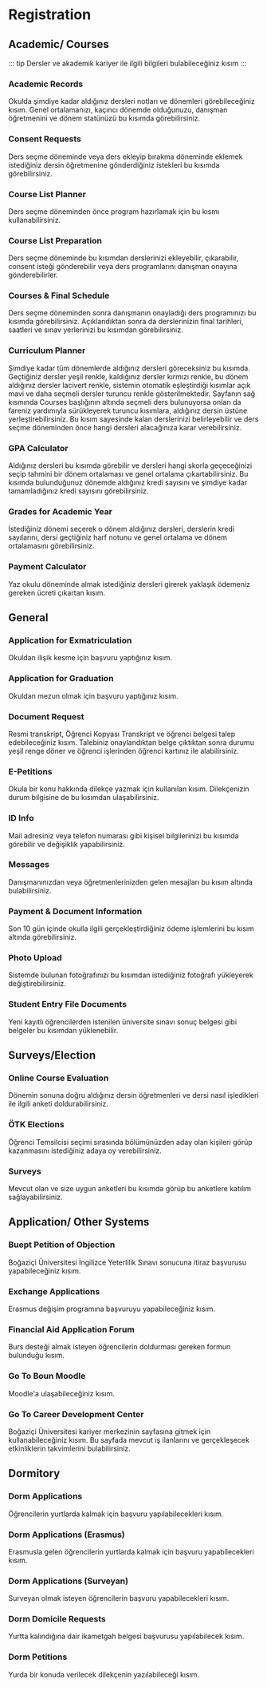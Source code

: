 # Registration
## Academic/ Courses
::: tip
Dersler ve akademik kariyer ile ilgili bilgileri bulabileceğiniz kısım
:::
### Academic Records
Okulda şimdiye kadar aldığınız dersleri notları ve dönemleri görebileceğiniz kısım. Genel ortalamanızı, kaçıncı dönemde olduğunuzu, danışman öğretmenini ve dönem statünüzü bu kısımda görebilirsiniz.
### Consent Requests
Ders seçme döneminde veya ders ekleyip bırakma döneminde eklemek istediğiniz dersin öğretmenine gönderdiğiniz istekleri bu kısımda görebilirsiniz.
### Course List Planner
Ders seçme döneminden önce program hazırlamak için bu kısmı kullanabilirsiniz.
### Course List Preparation
Ders seçme döneminde bu kısımdan derslerinizi ekleyebilir, çıkarabilir, consent isteği gönderebilir veya ders programlarını danışman onayına gönderebilirler.
### Courses & Final Schedule
Ders seçme döneminden sonra danışmanın onayladığı ders programınızı bu kısımda görebilirsiniz. Açıklandıktan sonra da derslerinizin final tarihleri, saatleri ve sınav yerlerinizi bu kısımdan görebilirsiniz.
### Curriculum Planner
Şimdiye kadar tüm dönemlerde aldığınız dersleri göreceksiniz bu kısımda. Geçtiğiniz dersler yeşil renkle, kaldığınız dersler kırmızı renkle, bu dönem aldığınız dersler lacivert renkle, sistemin otomatik eşleştirdiği kısımlar açık mavi ve daha seçmeli dersler turuncu renkle gösterilmektedir. Sayfanın sağ kısmında Courses başlığının altında seçmeli ders bulunuyorsa onları da fareniz yardımıyla sürükleyerek turuncu kısımlara, aldığınız dersin üstüne yerleştirebilirsiniz. Bu kısım sayesinde kalan derslerinizi belirleyebilir ve ders seçme döneminden önce hangi dersleri alacağınıza karar verebilirsiniz.
### GPA Calculator
Aldığınız dersleri bu kısımda görebilir ve dersleri hangi skorla geçeceğinizi seçip tahmini bir dönem ortalaması ve genel ortalama çıkartabilirsiniz. Bu kısımda bulunduğunuz dönemde aldığınız kredi sayısını ve şimdiye kadar tamamladığınız kredi sayısını görebilirsiniz.
### Grades for Academic Year
İstediğiniz dönemi seçerek o dönem aldığınız dersleri, derslerin kredi sayılarını, dersi geçtiğiniz harf notunu ve genel ortalama ve dönem ortalamasını görebilirsiniz.
### Payment Calculator
Yaz okulu döneminde almak istediğiniz dersleri girerek yaklaşık ödemeniz gereken ücreti çıkartan kısım.
## General
### Application for Exmatriculation
Okuldan ilişik kesme için başvuru yaptığınız kısım.
### Application for Graduation
Okuldan mezun olmak için başvuru yaptığınız kısım.
### Document Request
Resmi transkript, Öğrenci Kopyası Transkript ve öğrenci belgesi talep edebileceğiniz kısım. Talebiniz onaylandıktan belge çıktıktan sonra durumu yeşil renge döner ve öğrenci işlerinden öğrenci kartınız ile alabilirsiniz.
### E-Petitions
Okula bir konu hakkında dilekçe yazmak için kullanılan kısım. Dilekçenizin durum bilgisine de bu kısımdan ulaşabilirsiniz.
### ID Info
Mail adresiniz veya telefon numarası gibi kişisel bilgilerinizi bu kısımda görebilir ve değişiklik yapabilirsiniz.
### Messages
Danışmanınızdan veya öğretmenlerinizden gelen mesajları bu kısım altında bulabilirsiniz.
### Payment & Document Information
Son 10 gün içinde okulla ilgili gerçekleştirdiğiniz ödeme işlemlerini bu kısım altında görebilirsiniz.
### Photo Upload
Sistemde bulunan fotoğrafınızı bu kısımdan istediğiniz fotoğrafı yükleyerek değiştirebilirsiniz.
### Student Entry File Documents
Yeni kayıtlı öğrencilerden istenilen üniversite sınavı sonuç belgesi gibi belgeler bu kısımdan yüklenebilir.
## Surveys/Election
### Online Course Evaluation
Dönemin sonuna doğru aldığınız dersin öğretmenleri ve dersi nasıl işledikleri ile ilgili anketi doldurabilirsiniz.
### ÖTK Elections
Öğrenci Temsilcisi seçimi sırasında bölümünüzden aday olan kişileri görüp kazanmasını istediğiniz adaya oy verebilirsiniz.
### Surveys
Mevcut olan ve size uygun anketleri bu kısımda görüp bu anketlere katılım sağlayabilirsiniz.
## Application/ Other Systems
### Buept Petition of Objection
Boğaziçi Üniversitesi İngilizce Yeterlilik Sınavı sonucuna itiraz başvurusu yapabileceğiniz kısım.
### Exchange Applications
Erasmus değişim programına başvuruyu yapabileceğiniz kısım.
### Financial Aid Application Forum
Burs desteği almak isteyen öğrencilerin doldurması gereken formun bulunduğu kısım.
### Go To Boun Moodle
Moodle'a ulaşabileceğiniz kısım.
### Go To Career Development Center
Boğaziçi Üniversitesi kariyer merkezinin sayfasına gitmek için kullanabileceğiniz kısım. Bu sayfada mevcut iş ilanlarını ve gerçekleşecek etkinliklerin takvimlerini bulabilirsiniz.
## Dormitory
### Dorm Applications
Öğrencilerin yurtlarda kalmak için başvuru yapılabilecekleri kısım.
### Dorm Applications (Erasmus)
Erasmusla gelen öğrencilerin yurtlarda kalmak için başvuru yapabilecekleri kısım.
### Dorm Applications (Surveyan)
Surveyan olmak isteyen öğrencilerin başvuru yapabilecekleri kısım.
### Dorm Domicile Requests
Yurtta kalındığına dair ikametgah belgesi başvurusu yapılabilecek kısım.
### Dorm Petitions
Yurda bir konuda verilecek dilekçenin yazılabileceği kısım.

